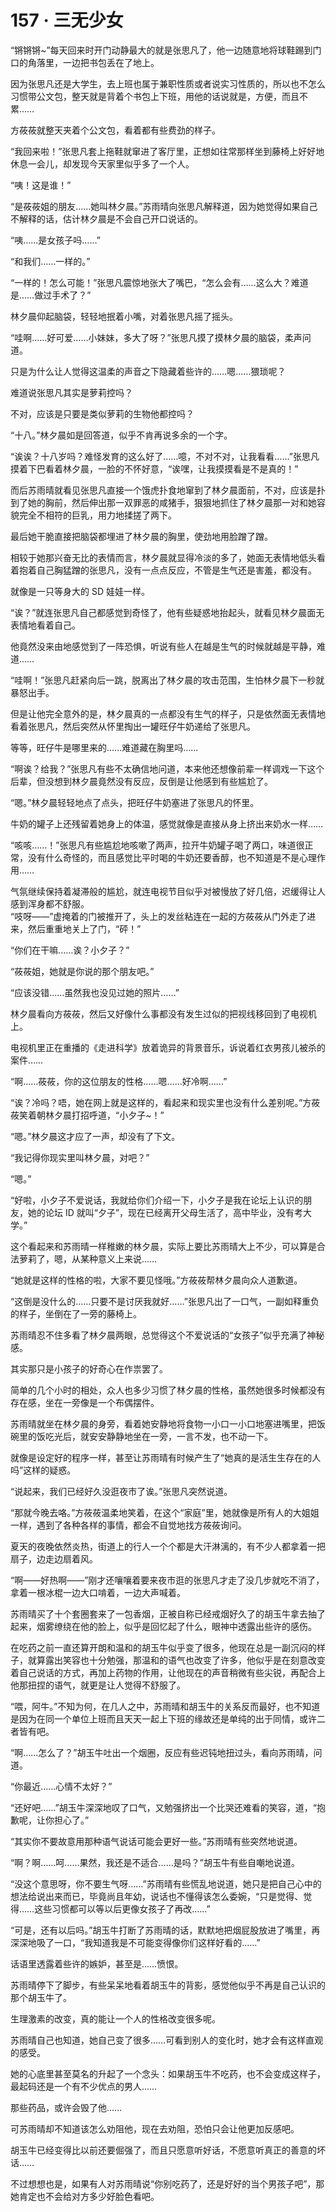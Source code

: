 # 157 · 三无少女

“锵锵锵\~”每天回来时开门动静最大的就是张思凡了，他一边随意地将球鞋踢到门口的角落里，一边把书包丢在了地上。

因为张思凡还是大学生，去上班也属于兼职性质或者说实习性质的，所以也不怎么习惯带公文包，整天就是背着个书包上下班，用他的话说就是，方便，而且不累……

方莜莜就整天夹着个公文包，看着都有些费劲的样子。

“我回来啦！”张思凡套上拖鞋就窜进了客厅里，正想如往常那样坐到藤椅上好好地休息一会儿，却发现今天家里似乎多了一个人。

“咦！这是谁！”

“是莜莜姐的朋友……她叫林夕晨。”苏雨晴向张思凡解释道，因为她觉得如果自己不解释的话，估计林夕晨是不会自己开口说话的。

“咦……是女孩子吗……”

“和我们……一样的。”

“一样的！怎么可能！”张思凡震惊地张大了嘴巴，“怎么会有……这么大？难道是……做过手术了？”

林夕晨仰起脑袋，轻轻地抿着小嘴，对着张思凡摇了摇头。

“哇啊……好可爱……小妹妹，多大了呀？”张思凡摸了摸林夕晨的脑袋，柔声问道。

只是为什么让人觉得这温柔的声音之下隐藏着些许的……嗯……猥琐呢？

难道说张思凡其实是萝莉控吗？

不对，应该是只要是类似萝莉的生物他都控吗？

“十八。”林夕晨如是回答道，似乎不肯再说多余的一个字。

“诶诶？十八岁吗？难怪发育的这么好了……噫，不对不对，让我看看……”张思凡摸着下巴看着林夕晨，一脸的不怀好意，“诶嘿，让我摸摸看是不是真的！”

而后苏雨晴就看见张思凡直接一个饿虎扑食地窜到了林夕晨面前，不对，应该是扑到了她的胸前，然后伸出那一双罪恶的咸猪手，狠狠地抓住了林夕晨那一对和她容貌完全不相符的巨乳，用力地揉搓了两下。

最后她干脆直接把脑袋都埋进了林夕晨的胸里，使劲地用脸蹭了蹭。

相较于她那兴奋无比的表情而言，林夕晨就显得冷淡的多了，她面无表情地低头看着抱着自己胸猛蹭的张思凡，没有一点点反应，不管是生气还是害羞，都没有。

就像是一只等身大的 SD 娃娃一样。

“诶？”就连张思凡自己都感觉到奇怪了，他有些疑惑地抬起头，就看见林夕晨面无表情地看着自己。

他竟然没来由地感觉到了一阵恐惧，听说有些人在越是生气的时候就越是平静，难道……

“哇啊！”张思凡赶紧向后一跳，脱离出了林夕晨的攻击范围，生怕林夕晨下一秒就暴怒出手。

但是让他完全意外的是，林夕晨真的一点都没有生气的样子，只是依然面无表情地看着张思凡，然后突然从怀里掏出一罐旺仔牛奶递给了张思凡。

等等，旺仔牛是哪里来的……难道藏在胸里吗……

“啊诶？给我？”张思凡有些不太确信地问道，本来他还想像前辈一样调戏一下这个后辈，但没想到林夕晨竟然没有反应，反倒是让他感到有些尴尬了。

“嗯。”林夕晨轻轻地点了点头，把旺仔牛奶塞进了张思凡的怀里。

牛奶的罐子上还残留着她身上的体温，感觉就像是直接从身上挤出来奶水一样……

“咳咳……！”张思凡有些尴尬地咳嗽了两声，拉开牛奶罐子喝了两口，味道很正常，没有什么奇怪的，而且感觉比平时喝的牛奶还要香醇，也不知道是不是心理作用……

气氛继续保持着凝滞般的尴尬，就连电视节目似乎对被慢放了好几倍，迟缓得让人感到浑身都不舒服。\
“吱呀——”虚掩着的门被推开了，头上的发丝粘连在一起的方莜莜从门外走了进来，然后重重地关上了门，“砰！”

“你们在干嘛……诶？小夕子？”

“莜莜姐，她就是你说的那个朋友吧。”

“应该没错……虽然我也没见过她的照片……”

林夕晨看向方莜莜，然后又好像什么事都没有发生过似的把视线移回到了电视机上。

电视机里正在重播的《走进科学》放着诡异的背景音乐，诉说着红衣男孩儿被杀的案件……

“啊……莜莜，你的这位朋友的性格……嗯……好冷啊……”

“诶？冷吗？唔，她在网上就是这样的，看起来和现实里也没有什么差别呢。”方莜莜笑着朝林夕晨打招呼道，“小夕子\~！”

“嗯。”林夕晨这才应了一声，却没有了下文。

“我记得你现实里叫林夕晨，对吧？”

“嗯。”

“好啦，小夕子不爱说话，我就给你们介绍一下，小夕子是我在论坛上认识的朋友，她的论坛 ID 就叫“夕子”，现在已经离开父母生活了，高中毕业，没有考大学。”

这个看起来和苏雨晴一样稚嫩的林夕晨，实际上要比苏雨晴大上不少，可以算是合法萝莉了，嗯，从某种意义上来说……

“她就是这样的性格的啦，大家不要见怪哦。”方莜莜帮林夕晨向众人道歉道。

“这倒是没什么的……只要不是讨厌我就好……”张思凡出了一口气，一副如释重负的样子，坐倒在了一旁的藤椅上。

苏雨晴忍不住多看了林夕晨两眼，总觉得这个不爱说话的“女孩子”似乎充满了神秘感。

其实那只是小孩子的好奇心在作祟罢了。

简单的几个小时的相处，众人也多少习惯了林夕晨的性格，虽然她很多时候都没有存在感，坐在一旁像是一个布偶摆件。

苏雨晴就坐在林夕晨的身旁，看着她安静地将食物一小口一小口地塞进嘴里，把饭碗里的饭吃光后，就安安静静地坐在一旁，一言不发，也不动一下。

就像是设定好的程序一样，甚至让苏雨晴有时候产生了“她真的是活生生存在的人吗”这样的疑惑。

“说起来，我们已经好久没逛夜市了诶。”张思凡突然说道。

“那就今晚去咯。”方莜莜温柔地笑着，在这个“家庭”里，她就像是所有人的大姐姐一样，遇到了各种各样的事情，都会不自觉地找方莜莜询问。

夏天的夜晚依然炎热，街道上的行人一个个都是大汗淋漓的，有不少人都拿着一把扇子，边走边扇着风。

“啊——好热啊——”刚才还嚷嚷着要来夜市逛的张思凡才走了没几步就吃不消了，拿着一根冰棍一边大口啃着，一边大声喊着。

苏雨晴买了十个套圈套来了一包香烟，正被自称已经戒烟好久了的胡玉牛拿去抽了起来，烟雾缭绕在他的脸上，似乎是回忆起了什么，眼神中透露出些许的感伤。

在吃药之前一直还算开朗和温和的胡玉牛似乎变了很多，他现在总是一副沉闷的样子，就算露出笑容也十分勉强，那温和的语气也改变了许多，他似乎是在刻意改变着自己说话的方式，再加上药物的作用，让他现在的声音稍微有些尖锐，再配合上他那扭捏的语气，就更是让人觉得不舒服了。

“喂，阿牛。”不知为何，在几人之中，苏雨晴和胡玉牛的关系反而最好，也不知道是因为在同一个单位上班而且天天一起上下班的缘故还是单纯的出于同情，或许二者皆有吧。

“啊……怎么了？”胡玉牛吐出一个烟圈，反应有些迟钝地扭过头，看向苏雨晴，问道。

“你最近……心情不太好？”

“还好吧……”胡玉牛深深地叹了口气，又勉强挤出一个比哭还难看的笑容，道，“抱歉呢，让你担心了。”

“其实你不要故意用那种语气说话可能会更好一些。”苏雨晴有些突然地说道。

“啊？啊……呵……果然，我还是不适合……是吗？”胡玉牛有些自嘲地说道。

“没这个意思呀，你不要生气呀……”苏雨晴有些慌乱地说道，她只是把自己心中的想法给说出来而已，毕竟尚且年幼，说话也不懂得该怎么委婉，“只是觉得、觉得……这些习惯都可以等以后更像女孩子了再改……”

“可是，还有以后吗。”胡玉牛打断了苏雨晴的话，默默地把烟屁股放进了嘴里，再深深地吸了一口，“我知道我是不可能变得像你们这样好看的……”

话语里透露着些许的嫉妒，甚至是……愤恨。

苏雨晴停下了脚步，有些呆呆地看着胡玉牛的背影，感觉他似乎不再是自己认识的那个胡玉牛了。

生理激素的改变，真的能让一个人的性格改变很多呢。

苏雨晴自己也知道，她自己变了很多……可看到别人的变化时，她才会有这样直观的感受。

她的心底里甚至莫名的升起了一个念头：如果胡玉牛不吃药，也不会变成这样子，最起码还是一个有不少优点的男人……

那些药品，或许会毁了他……

可苏雨晴却不知道该怎么劝阻他，现在去劝阻，恐怕只会让他更加反感吧。

胡玉牛已经变得比以前还要倔强了，而且只愿意听好话，不愿意听真正的善意的坏话……

不过想想也是，如果有人对苏雨晴说“你别吃药了，还是好好的当个男孩子吧”，那她肯定也不会给对方多少好脸色看吧。
